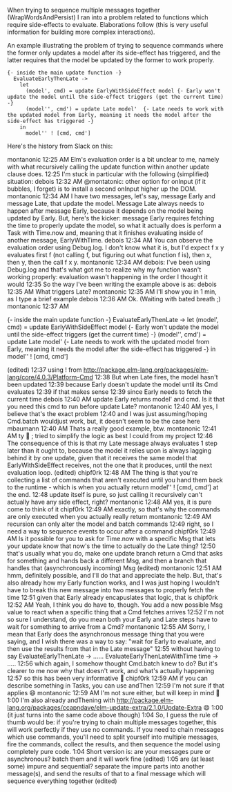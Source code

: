 When trying to sequence multiple messages together (WrapWordsAndPersist) I ran
into a problem related to functions which require side-effects to evaluate.
Elaborations follow (this is very useful information for building more complex
interactions).


An example illustrating the problem of trying to sequence commands where the
former only updates a model after its side-effect has triggered, and the latter
requires that the model be updated by the former to work properly.
```
{- inside the main update function -}
  EvaluateEarlyThenLate ->
    let
      (model', cmd) = update EarlyWithSideEffect model {- Early won't update the model until the side-effect triggers (get the current time) -}
      (model'', cmd') = update Late model'  {- Late needs to work with the updated model from Early, meaning it needs the model after the side-effect has triggered -}
    in
      model'' ! [cmd, cmd']
```

Here's the history from Slack on this:

montanonic
12:25 AM Elm's evaluation order is a bit unclear to me, namely with what recursively calling the update function within another update clause does.
12:25 I'm stuck in particular with the following (simplified) situation:
debois
12:32 AM @montatonic: other option for onInput (if it bubbles, I forget) is to install a second onInput higher up the DOM.
montanonic
12:34 AM I have two messages, let's say, message Early and message Late, that update the model. Message Late always needs to happen ​after​ message Early, because it depends on the model being ​updated by​ Early. But, here's the kicker: message Early requires fetching the time to properly update the model, so what it actually does is perform a Task with Time.now and, meaning that it finishes evaluating inside of another message, EarlyWithTime.
debois
12:34 AM You can observe the evaluation order using Debug.log. I don't know what it is, but I'd expect f x y evaluates first f (not calling f, but figuring out what function f is), then x, then y, then the call f x y.
montanonic
12:34 AM debois: I've been using Debug.log and that's what got me to realize why my function wasn't working properly: evaluation wasn't happening in the order I thought it would
12:35 So the way I've been writing the example above is as:
debois
12:35 AM What triggers Late?
montanonic
12:35 AM I'll show you in 1 min, as I type a brief example
debois
12:36 AM Ok. (Waiting with bated breath ;)
montanonic
12:37 AM

{- inside the main update function -}
  EvaluateEarlyThenLate ->
    let
      (model', cmd) = update EarlyWithSideEffect model {- Early won't update the model until the side-effect triggers (get the current time) -}
      (model'', cmd') = update Late model'  {- Late needs to work with the updated model from Early, meaning it needs the model after the side-effect has triggered -}
    in
      model'' ! [cmd, cmd']

(edited)
12:37 using ! from http://package.elm-lang.org/packages/elm-lang/core/4.0.3/Platform-Cmd
12:38 But when Late fires, the model hasn't been updated
12:39 because Early doesn't update the model until its Cmd evaluates
12:39 if that makes sense
12:39 since Early needs to fetch the current time
debois
12:40 AM update Early returns model' and cmd. Is it that you need this cmd to run before update Late?
montanonic
12:40 AM yes, I believe that's the exact problem
12:40 and I was just assuming/hoping Cmd.batch would ​just work​, but, it doesn't seem to be the case here
mbaumann
12:40 AM Thats a really good example, btw.
montanonic
12:41 AM ty :slightly_smiling_face: ; tried to simplify the logic as best I could from my project
12:46 The consequence of this is that my Late message always evaluates 1 step later than it ought to, because the model it relies upon is always lagging behind it by one update, given that it receives the same model that EarlyWithSideEffect receives, not the one that it produces, until the next evaluation loop. (edited)
chipf0rk
12:48 AM The thing is that you're collecting a list of commands that aren't executed until you hand them back to the runtime - which is when you actually return model'' ! [cmd, cmd'] at the end.
12:48 update itself is pure, so just calling it recursively can't actually have any side effect, right?
montanonic
12:48 AM yes, it is pure come to think of it
chipf0rk
12:49 AM exactly, so that's why the commands are ​only​ executed when you actually really return
montanonic
12:49 AM recursion can only alter the model and batch commands
12:49 right, so I need a way to sequence events to occur after a command
chipf0rk
12:49 AM Is it possible for you to ask for Time.now with a specific Msg that lets your update know that now's the time to actually do the Late thing?
12:50 that's usually what you do, make one update branch return a Cmd that asks for something and hands back a different Msg, and then a branch that handles that (asynchronously incoming) Msg (edited)
montanonic
12:51 AM hmm, definitely possible, and I'll do that and appreciate the help. But, that's also already how my Early function works, and I was just hoping I wouldn't have to break this new message into two messages to properly fetch the time
12:51 given that Early already encapuslates that logic, that is
chipf0rk
12:52 AM Yeah, I think you do have to, though. You add a new possible Msg value to react when a specific thing that a Cmd fetches arrives
12:52 I'm not so sure I understand, do you mean both your Early and Late steps have to wait for something to arrive from a Cmd?
montanonic
12:55 AM Sorry, I mean that Early does the asynchronous message thing that you were saying, and I wish there was a way to say: "wait for Early to evaluate, and ​then​ use the results from that in the Late message"
12:55 without having to say EvaluateEarlyThenLate -> ......       EvaluateEarlyThenLateWithTime time -> .....
12:56 which again, I somehow thought Cmd.batch knew to do? But it's clearer to me now why that doesn't work, and what's actually happening
12:57 so this has been very informative :slightly_smiling_face:
chipf0rk
12:59 AM if you can describe something in Tasks, you can use andThen
12:59 I'm not sure if that applies :smile:
montanonic
12:59 AM I'm not sure either, but will keep in mind :slightly_smiling_face:
1:00 I'm also already andThening with http://package.elm-lang.org/packages/ccapndave/elm-update-extra/2.1.0/Update-Extra :smile:
1:00 (it just turns into the same code above though)
1:04 So, I guess the rule of thumb would be: if you're trying to chain multiple messages together, this will work perfectly if they use no commands. If you need to chain messages which use commands, you'll need to split yourself into multiple messages, fire the commands, collect the results, and then sequence the model using completely pure code.
1:04 Short version is: are your messages pure or asynchronous? batch them and it will work fine (edited)
1:05 are (at least some) impure and sequential? separate the impure parts into another message(s), and send the results of that to a final message which will sequence everything together (edited)
